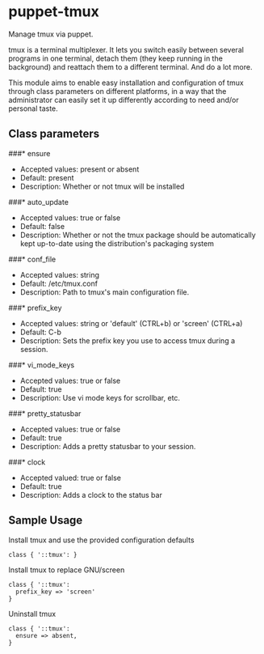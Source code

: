# puppet-tmux

Manage tmux via puppet.

tmux is a terminal multiplexer. It lets you switch easily between several programs in one terminal, detach them (they keep running in the background) and reattach them to a different terminal. And do a lot more.

This module aims to enable easy installation and configuration of tmux through class parameters on different platforms, in a way that the administrator can easily set it up differently according to need and/or personal taste.

## Class parameters
###* ensure 
* Accepted values: present or absent 
* Default: present
* Description: Whether or not tmux will be installed

###* auto_update
* Accepted values: true or false
* Default: false
* Description: Whether or not the tmux package should be automatically kept up-to-date using the distribution's packaging system

###* conf_file
* Accepted values: string
* Default: /etc/tmux.conf
* Description: Path to tmux's main configuration file.

###* prefix_key
* Accepted values: string or 'default' (CTRL+b) or 'screen' (CTRL+a)
* Default: C-b
* Description: Sets the prefix key you use to access tmux during a session.

###* vi_mode_keys
* Accepted values: true or false
* Default: true
* Description: Use vi mode keys for scrollbar, etc.

###* pretty_statusbar
* Accepted values: true or false
* Default: true
* Description: Adds a pretty statusbar to your session.

###* clock
* Accepted valued: true or false
* Default: true
* Description: Adds a clock to the status bar

## Sample Usage
Install tmux and use the provided configuration defaults
```
class { '::tmux': }
```
Install tmux to replace GNU/screen
```
class { '::tmux':
  prefix_key => 'screen'
}
```
Uninstall tmux
```
class { '::tmux':
  ensure => absent,
}
```
